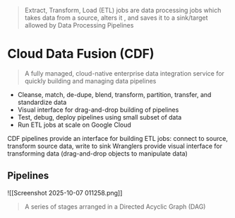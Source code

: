 >Extract, Transform, Load (ETL) jobs are data processing jobs which takes data from a source, alters it , and saves it to a sink/target allowed by Data Processing Pipelines

# Cloud Data Fusion (CDF)
>A fully managed, cloud-native enterprise data integration service for quickly building and managing data pipelines

- Cleanse, match, de-dupe, blend, transform, partition, transfer, and standardize data
- Visual interface for drag-and-drop building of pipelines
- Test, debug, deploy pipelines using small subset of data
- Run ETL jobs at scale on Google Cloud

CDF pipelines provide an interface for building ETL jobs: connect to source, transform source data, write to sink
Wranglers provide visual interface for transforming data (drag-and-drop objects to manipulate data)

## Pipelines

![[Screenshot 2025-10-07 011258.png]]
>A series of stages arranged in a Directed Acyclic Graph (DAG)